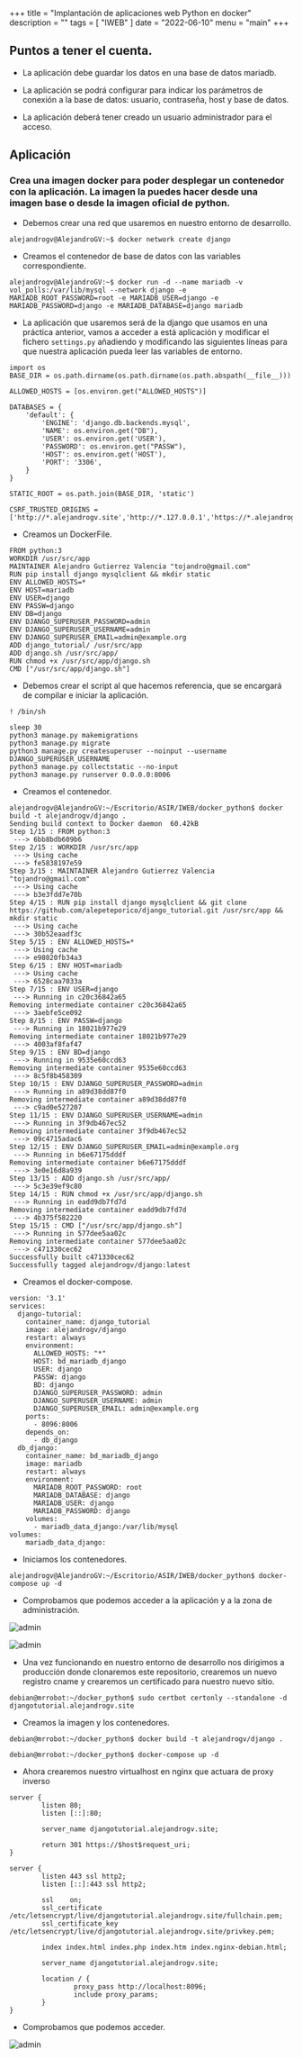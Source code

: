 +++
title = "Implantación de aplicaciones web Python en docker"
description = ""
tags = [
    "IWEB"
]
date = "2022-06-10"
menu = "main"
+++

## Puntos a tener el cuenta.

* La aplicación debe guardar los datos en una base de datos mariadb.

* La aplicación se podrá configurar para indicar los parámetros de conexión a la base de datos: usuario, contraseña, host y base de datos.

* La aplicación deberá tener creado un usuario administrador para el acceso.

## Aplicación

### Crea una imagen docker para poder desplegar un contenedor con la aplicación. La imagen la puedes hacer desde una imagen base o desde la imagen oficial de python.

* Debemos crear una red que usaremos en nuestro entorno de desarrollo.

~~~
alejandrogv@AlejandroGV:~$ docker network create django
~~~

* Creamos el contenedor de base de datos con las variables correspondiente.

~~~
alejandrogv@AlejandroGV:~$ docker run -d --name mariadb -v vol_polls:/var/lib/mysql --network django -e MARIADB_ROOT_PASSWORD=root -e MARIADB_USER=django -e MARIADB_PASSWORD=django -e MARIADB_DATABASE=django mariadb
~~~

* La aplicación que usaremos será de la django que usamos en una práctica anterior, vamos a acceder a está aplicación y modificar el fichero `settings.py` añadiendo y modificando las siguientes líneas para que nuestra aplicación pueda leer las variables de entorno.

~~~
import os
BASE_DIR = os.path.dirname(os.path.dirname(os.path.abspath(__file__)))
~~~

~~~
ALLOWED_HOSTS = [os.environ.get("ALLOWED_HOSTS")]
~~~

~~~
DATABASES = {
    'default': {
        'ENGINE': 'django.db.backends.mysql',
        'NAME': os.environ.get("DB"),
        'USER': os.environ.get('USER'),
        'PASSWORD': os.environ.get("PASSW"),
        'HOST': os.environ.get('HOST'),
        'PORT': '3306',
    }
}
~~~

~~~
STATIC_ROOT = os.path.join(BASE_DIR, 'static')

CSRF_TRUSTED_ORIGINS = ['http://*.alejandrogv.site','http://*.127.0.0.1','https://*.alejandrogv.site','https://*.127.0.0.1']
~~~

* Creamos un DockerFile.

~~~
FROM python:3
WORKDIR /usr/src/app
MAINTAINER Alejandro Gutierrez Valencia "tojandro@gmail.com"
RUN pip install django mysqlclient && mkdir static
ENV ALLOWED_HOSTS=*
ENV HOST=mariadb
ENV USER=django
ENV PASSW=django
ENV DB=django
ENV DJANGO_SUPERUSER_PASSWORD=admin
ENV DJANGO_SUPERUSER_USERNAME=admin
ENV DJANGO_SUPERUSER_EMAIL=admin@example.org
ADD django_tutorial/ /usr/src/app
ADD django.sh /usr/src/app/
RUN chmod +x /usr/src/app/django.sh
CMD ["/usr/src/app/django.sh"]
~~~

* Debemos crear el script al que hacemos referencia, que se encargará de compilar e iniciar la aplicación.

~~~
! /bin/sh

sleep 30
python3 manage.py makemigrations
python3 manage.py migrate
python3 manage.py createsuperuser --noinput --username DJANGO_SUPERUSER_USERNAME
python3 manage.py collectstatic --no-input
python3 manage.py runserver 0.0.0.0:8006
~~~

* Creamos el contenedor.

~~~
alejandrogv@AlejandroGV:~/Escritorio/ASIR/IWEB/docker_python$ docker build -t alejandrogv/django .
Sending build context to Docker daemon  60.42kB
Step 1/15 : FROM python:3
 ---> 6bb8bdb609b6
Step 2/15 : WORKDIR /usr/src/app
 ---> Using cache
 ---> fe5838197e59
Step 3/15 : MAINTAINER Alejandro Gutierrez Valencia "tojandro@gmail.com"
 ---> Using cache
 ---> b3e3fdd7e70b
Step 4/15 : RUN pip install django mysqlclient && git clone https://github.com/alepeteporico/django_tutorial.git /usr/src/app && mkdir static
 ---> Using cache
 ---> 30b52eaadf3c
Step 5/15 : ENV ALLOWED_HOSTS=*
 ---> Using cache
 ---> e98020fb34a3
Step 6/15 : ENV HOST=mariadb
 ---> Using cache
 ---> 6528caa7033a
Step 7/15 : ENV USER=django
 ---> Running in c20c36842a65
Removing intermediate container c20c36842a65
 ---> 3aebfe5ce092
Step 8/15 : ENV PASSW=django
 ---> Running in 18021b977e29
Removing intermediate container 18021b977e29
 ---> 4003af8faf47
Step 9/15 : ENV BD=django
 ---> Running in 9535e60ccd63
Removing intermediate container 9535e60ccd63
 ---> 8c5f8b458309
Step 10/15 : ENV DJANGO_SUPERUSER_PASSWORD=admin
 ---> Running in a89d38dd87f0
Removing intermediate container a89d38dd87f0
 ---> c9ad0e527207
Step 11/15 : ENV DJANGO_SUPERUSER_USERNAME=admin
 ---> Running in 3f9db467ec52
Removing intermediate container 3f9db467ec52
 ---> 09c4715adac6
Step 12/15 : ENV DJANGO_SUPERUSER_EMAIL=admin@example.org
 ---> Running in b6e67175dddf
Removing intermediate container b6e67175dddf
 ---> 3e0e16d8a939
Step 13/15 : ADD django.sh /usr/src/app/
 ---> 5c3e39ef9c80
Step 14/15 : RUN chmod +x /usr/src/app/django.sh
 ---> Running in eadd9db7fd7d
Removing intermediate container eadd9db7fd7d
 ---> 4b375f582220
Step 15/15 : CMD ["/usr/src/app/django.sh"]
 ---> Running in 577dee5aa02c
Removing intermediate container 577dee5aa02c
 ---> c471330cec62
Successfully built c471330cec62
Successfully tagged alejandrogv/django:latest
~~~

* Creamos el docker-compose.

~~~
version: '3.1'
services:
  django-tutorial:
    container_name: django_tutorial
    image: alejandrogv/django
    restart: always
    environment:
      ALLOWED_HOSTS: "*"
      HOST: bd_mariadb_django
      USER: django
      PASSW: django
      BD: django
      DJANGO_SUPERUSER_PASSWORD: admin
      DJANGO_SUPERUSER_USERNAME: admin
      DJANGO_SUPERUSER_EMAIL: admin@example.org
    ports:
      - 8096:8006
    depends_on:
      - db_django
  db_django:
    container_name: bd_mariadb_django
    image: mariadb
    restart: always
    environment:
      MARIADB_ROOT_PASSWORD: root
      MARIADB_DATABASE: django
      MARIADB_USER: django
      MARIADB_PASSWORD: django
    volumes:
      - mariadb_data_django:/var/lib/mysql
volumes:
    mariadb_data_django:
~~~

* Iniciamos los contenedores.

~~~
alejandrogv@AlejandroGV:~/Escritorio/ASIR/IWEB/docker_python$ docker-compose up -d
~~~

* Comprobamos que podemos acceder a la aplicación y a la zona de administración.

![admin](/docker_python/1.png)

![admin](/docker_python/2.png)

* Una vez funcionando en nuestro entorno de desarrollo nos dirigimos a producción donde clonaremos este repositorio, crearemos un nuevo registro cname y crearemos un certificado para nuestro nuevo sitio.

~~~
debian@mrrobot:~/docker_python$ sudo certbot certonly --standalone -d djangotutorial.alejandrogv.site
~~~

* Creamos la imagen y los contenedores.

~~~
debian@mrrobot:~/docker_python$ docker build -t alejandrogv/django .

debian@mrrobot:~/docker_python$ docker-compose up -d
~~~

* Ahora crearemos nuestro virtualhost en nginx que actuara de proxy inverso

~~~
server {
        listen 80;
        listen [::]:80;

        server_name djangotutorial.alejandrogv.site;

        return 301 https://$host$request_uri;
}

server {
        listen 443 ssl http2;
        listen [::]:443 ssl http2;

        ssl    on;
        ssl_certificate /etc/letsencrypt/live/djangotutorial.alejandrogv.site/fullchain.pem;
        ssl_certificate_key     /etc/letsencrypt/live/djangotutorial.alejandrogv.site/privkey.pem;

        index index.html index.php index.htm index.nginx-debian.html;

        server_name djangotutorial.alejandrogv.site;

        location / {
                proxy_pass http://localhost:8096;
                include proxy_params;
        }
}
~~~

* Comprobamos que podemos acceder.

![admin](/docker_python/3.png)